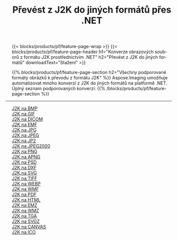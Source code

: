 ﻿---
title: Převést z J2K do jiných formátů přes .NET 
weight: 3920
url: /cs/net/conversion/from/j2k 
lang: cs
langdirlevel: 2
locales: zh-hans,ja,it,ru,de,es,fr,nl,id,lt,pl,pt,vi,tr,ko,zh-hant,ar,hi,th,sv,cs,uk,he
description: Pomocí Aspose.Imaging můžete snadno převést z formátu J2K do jiných formátů
---

{{< blocks/products/pf/feature-page-wrap >}}
{{< blocks/products/pf/feature-page-header h1="Konverze obrazových souborů z formátu J2K prostřednictvím .NET" h2="Převést z J2K do jiných formátů" downloadText="Stažení" >}}


{{% blocks/products/pf/feature-page-section  h2="Všechny podporované formáty obrázků k převodu z formátu J2K" %}}
Aspose.Imaging umožňuje automatizovat mnoho konverzí z J2K do jiných formátů na platformě .NET.
<br/>
Úplný seznam podporovaných konverzí:
{{% /blocks/products/pf/feature-page-section %}}
<div class="container-fluid productfamilypage bg-gray">
    <div class="convertypes bg-gray agp-content section">
        <div class="container">
		<hr style="margin-left:-20px;"/>
		<div class="row other-converters">
		    <div class='col-md-2 other-converter remove-lp remove-rp'><a href="/imaging/cs/net/conversion/j2k-to-bmp" >J2K na BMP</a></div><div class='col-md-2 other-converter remove-lp remove-rp'><a href="/imaging/cs/net/conversion/j2k-to-gif" >J2K na GIF</a></div><div class='col-md-2 other-converter remove-lp remove-rp'><a href="/imaging/cs/net/conversion/j2k-to-dicom" >J2K na DICOM</a></div><div class='col-md-2 other-converter remove-lp remove-rp'><a href="/imaging/cs/net/conversion/j2k-to-emf" >J2K na EMF</a></div><div class='col-md-2 other-converter remove-lp remove-rp'><a href="/imaging/cs/net/conversion/j2k-to-jpg" >J2K na JPG</a></div><div class='col-md-2 other-converter remove-lp remove-rp'><a href="/imaging/cs/net/conversion/j2k-to-jpeg" >J2K na JPEG</a></div><div class='col-md-2 other-converter remove-lp remove-rp'><a href="/imaging/cs/net/conversion/j2k-to-jp2" >J2K na JP2</a></div><div class='col-md-2 other-converter remove-lp remove-rp'><a href="/imaging/cs/net/conversion/j2k-to-jpeg2000" >J2K na JPEG2000</a></div><div class='col-md-2 other-converter remove-lp remove-rp'><a href="/imaging/cs/net/conversion/j2k-to-png" >J2K na PNG</a></div><div class='col-md-2 other-converter remove-lp remove-rp'><a href="/imaging/cs/net/conversion/j2k-to-apng" >J2K na APNG</a></div><div class='col-md-2 other-converter remove-lp remove-rp'><a href="/imaging/cs/net/conversion/j2k-to-psd" >J2K na PSD</a></div><div class='col-md-2 other-converter remove-lp remove-rp'><a href="/imaging/cs/net/conversion/j2k-to-dxf" >J2K na DXF</a></div><div class='col-md-2 other-converter remove-lp remove-rp'><a href="/imaging/cs/net/conversion/j2k-to-svg" >J2K na SVG</a></div><div class='col-md-2 other-converter remove-lp remove-rp'><a href="/imaging/cs/net/conversion/j2k-to-tiff" >J2K na TIFF</a></div><div class='col-md-2 other-converter remove-lp remove-rp'><a href="/imaging/cs/net/conversion/j2k-to-webp" >J2K na WEBP</a></div><div class='col-md-2 other-converter remove-lp remove-rp'><a href="/imaging/cs/net/conversion/j2k-to-wmf" >J2K na WMF</a></div><div class='col-md-2 other-converter remove-lp remove-rp'><a href="/imaging/cs/net/conversion/j2k-to-pdf" >J2K na PDF</a></div><div class='col-md-2 other-converter remove-lp remove-rp'><a href="/imaging/cs/net/conversion/j2k-to-html" >J2K na HTML</a></div><div class='col-md-2 other-converter remove-lp remove-rp'><a href="/imaging/cs/net/conversion/j2k-to-emz" >J2K na EMZ</a></div><div class='col-md-2 other-converter remove-lp remove-rp'><a href="/imaging/cs/net/conversion/j2k-to-wmz" >J2K na WMZ</a></div><div class='col-md-2 other-converter remove-lp remove-rp'><a href="/imaging/cs/net/conversion/j2k-to-tga" >J2K na TGA</a></div><div class='col-md-2 other-converter remove-lp remove-rp'><a href="/imaging/cs/net/conversion/j2k-to-svgz" >J2K na SVGZ</a></div><div class='col-md-2 other-converter remove-lp remove-rp'><a href="/imaging/cs/net/conversion/j2k-to-canvas" >J2K na CANVAS</a></div><div class='col-md-2 other-converter remove-lp remove-rp'><a href="/imaging/cs/net/conversion/j2k-to-ico" >J2K na ICO</a></div>
                </div>
        </div>
    </div>
</div>
<br/>

